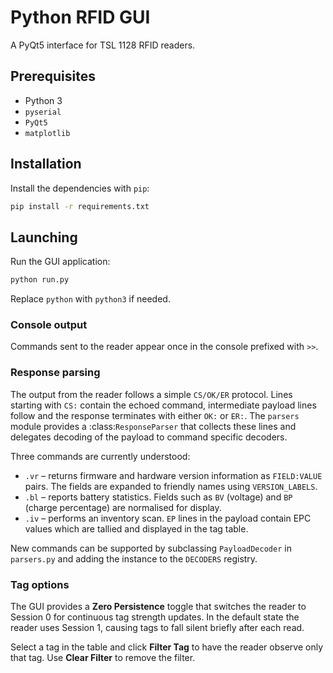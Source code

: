 # Python RFID GUI

A PyQt5 interface for TSL 1128 RFID readers.

## Prerequisites

- Python 3
- `pyserial`
- `PyQt5`
- `matplotlib`

## Installation

Install the dependencies with `pip`:

```bash
pip install -r requirements.txt
```

## Launching

Run the GUI application:

```bash
python run.py
```

Replace `python` with `python3` if needed.

### Console output

Commands sent to the reader appear once in the console prefixed with `>>`.

### Response parsing

The output from the reader follows a simple ``CS/OK/ER`` protocol.  Lines
starting with ``CS:`` contain the echoed command, intermediate payload lines
follow and the response terminates with either ``OK:`` or ``ER:``.  The
``parsers`` module provides a :class:`ResponseParser` that collects these lines
and delegates decoding of the payload to command specific decoders.

Three commands are currently understood:

- ``.vr`` – returns firmware and hardware version information as ``FIELD:VALUE``
  pairs.  The fields are expanded to friendly names using ``VERSION_LABELS``.
- ``.bl`` – reports battery statistics.  Fields such as ``BV`` (voltage) and
  ``BP`` (charge percentage) are normalised for display.
- ``.iv`` – performs an inventory scan.  ``EP`` lines in the payload contain
  EPC values which are tallied and displayed in the tag table.

New commands can be supported by subclassing ``PayloadDecoder`` in
``parsers.py`` and adding the instance to the ``DECODERS`` registry.

### Tag options

The GUI provides a **Zero Persistence** toggle that switches the reader to
Session&nbsp;0 for continuous tag strength updates.  In the default state the
reader uses Session&nbsp;1, causing tags to fall silent briefly after each
read.

Select a tag in the table and click **Filter Tag** to have the reader observe
only that tag.  Use **Clear Filter** to remove the filter.
